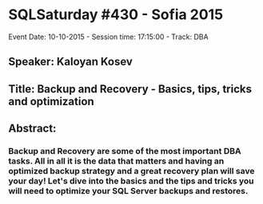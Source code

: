 # SQLSaturday #430 - Sofia 2015
Event Date: 10-10-2015 - Session time: 17:15:00 - Track: DBA
## Speaker: Kaloyan Kosev
## Title: Backup and Recovery - Basics, tips, tricks and optimization
## Abstract:
### Backup and Recovery are some of the most important DBA tasks. All in all it is the data that matters and having an optimized backup strategy and a great recovery plan will save your day! Let's dive into the basics and the tips and tricks you will need to optimize your SQL Server backups and restores.
